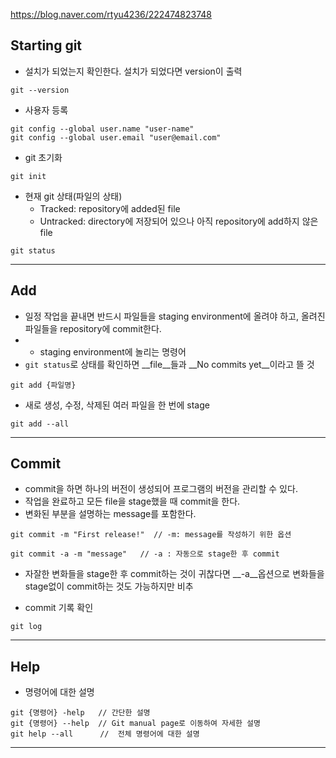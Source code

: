 <https://blog.naver.com/rtyu4236/222474823748>
## Starting git

- 설치가 되었는지 확인한다. 설치가 되었다면 version이 출력
```
git --version
```

- 사용자 등록
```
git config --global user.name "user-name"
git config --global user.email "user@email.com"
```
- git 초기화

```
git init
```
- 현재 git 상태(파일의 상태)
  - Tracked: repository에 added된 file
  - Untracked: directory에 저장되어 있으나 아직 repository에 add하지 않은 file

```
git status
```


---
## Add
- 일정 작업을 끝내면 반드시 파일들을 staging environment에 올려야 하고, 올려진 파일들을 repository에 commit한다.
- - staging environment에 놀리는 명령어
- `git status`로 상태를 확인하면 __file__들과 __No commits yet__이라고 뜰 것
```
git add {파일명}
```
- 새로 생성, 수정, 삭제된 여러 파일을 한 번에 stage
```
git add --all
```
---
## Commit
- commit을 하면 하나의 버전이 생성되어 프로그램의 버전을 관리할 수 있다.
- 작업을 완료하고 모든 file을 stage했을 때 commit을 한다.
- 변화된 부분을 설명하는 message를 포함한다.
```
git commit -m "First release!"  // -m: message를 작성하기 위한 옵션
```

```
git commit -a -m "message"   // -a : 자동으로 stage한 후 commit
```
- 자잘한 변화들을 stage한 후 commit하는 것이 귀찮다면 __-a__옵션으로 변화들을 stage없이 commit하는 것도 가능하지만 비추

- commit 기록 확인
```
git log
```
---
## Help
- 명령어에 대한 설명
```
git {명령어} -help   // 간단한 설명
git {명령어} --help  // Git manual page로 이동하여 자세한 설명  
git help --all      //  전체 명령어에 대한 설명
```
---

